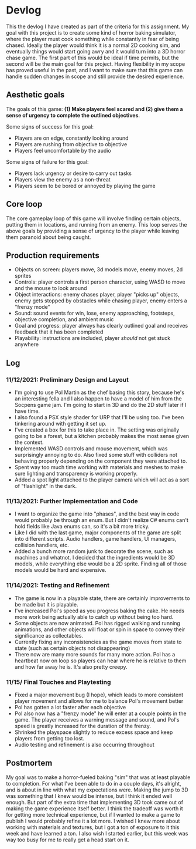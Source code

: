 # Devlog
This the devlog I have created as part of the criteria for this assignment. My goal with this project is to create some kind of horror baking simulator, where the player must cook something while constantly in fear of being chased. Ideally the player would think it is a normal 2D cooking sim, and eventually things would start going awry and it would turn into a 3D horror chase game. The first part of this would be ideal if time permits, but the second will be the main goal for this project. Having flexibility in my scope has proved useful in the past, and I want to make sure that this game can handle sudden changes in scope and still provide the desired experience.

## Aesthetic goals
The goals of this game: **(1) Make players feel scared and (2) give them a sense of urgency to complete the outlined objectives**.

Some signs of success for this goal:
- Players are on edge, constantly looking around
- Players are rushing from objective to objective
- Players feel uncomfortable by the audio

Some signs of failure for this goal:
- Players lack urgency or desire to carry out tasks
- Players view the enemy as a non-threat
- Players seem to be bored or annoyed by playing the game

## Core loop
The core gameplay loop of this game will involve finding certain objects, putting them in locations, and running from an enemy. This loop serves the above goals by providing a sense of urgency to the player while leaving them paranoid about being caught.

## Production requirements
- Objects on screen: players move, 3d models move, enemy moves, 2d sprites
- Controls: player controls a first person character, using WASD to move and the mouse to look around
- Object interactions: enemy chases player, player "picks up" objects, enemy gets stopped by obstacles while chasing player, enemy enters a "frenzy mode"
- Sound: sound events for win, lose, enemy approaching, footsteps, objective completion, and ambient music
- Goal and progress: player always has clearly outlined goal and receives feedback that it has been completed
- Playability: instructions are included, player *should* not get stuck anywhere

## Log

### 11/12/2021: Preliminary Design and Layout
- I'm going to use Pol Martin as the chef basing this story, because he's an interesting fella and I also happen to have a model of him from the Socpens game jam. I'm going to start in 3D and do the 2D stuff later if I have time.
- I also found a PSX style shader for URP that I'll be using too. I've been tinkering around with getting it set up.
- I've created a box for this to take place in. The setting was originally going to be a forest, but a kitchen probably makes the most sense given the context.
- Implemented WASD controls and mouse movement, which was surprisingly annoying to do. Also fixed some stuff with colliders not behaving properly depending on the component they were attached to.
- Spent way too much time working with materials and meshes to make sure lighting and transparency is working properly.
- Added a spot light attached to the player camera which will act as a sort of "flashlight" in the dark.

### 11/13/2021: Further Implementation and Code
- I want to organize the game into "phases", and the best way in code would probably be through an enum. But I didn't realize C# enums can't hold fields like Java enums can, so it's a bit more tricky.
- Like I did with the last game, major components of the game are split into different scripts. Audio handlers, game handlers, UI managers, collision handlers, etc.
- Added a bunch more random junk to decorate the scene, such as machines and whatnot. I decided that the ingredients would be 3D models, while everything else would be a 2D sprite. Finding all of those models would be hard and expensive.

### 11/14/2021: Testing and Refinement
- The game is now in a playable state, there are certainly improvements to be made but it is playable.
- I've increased Pol's speed as you progress baking the cake. He needs more work being actually able to catch up without being too hard. 
- Some objects are now animated. Pol has rigged walking and running animations, and other objects will float or spin in space to convey their significance as collectables.
- Currently fixing any inconsistencies as the game moves from state to state (such as certain objects not disappearing)
- There now are many more sounds for many more action. Pol has a heartbeat now on loop so players can hear where he is relative to them and how far away he is. It's also pretty creepy.

### 11/15/ Final Touches and Playtesting
- Fixed a major movement bug (I hope), which leads to more consistent player movement and allows for me to balance Pol's movement better
- Pol has gotten a lot faster after each objective
- Pol also now has a "frenzy mode" he will enter at a couple points in the game. The player receives a warning message and sound, and Pol's speed is greatly increased for the duration of the frenzy.
- Shrinked the playspace slightly to reduce excess space and keep players from getting too lost.
- Audio testing and refinement is also occurring throughout

## Postmortem
My goal was to make a horror-fueled baking "sim" that was at least playable to completion. For what I've been able to do in a couple days, it's alright, and is about in line with what my expectations were. Making the jump to 3D was something that I knew would be intense, but I think it ended well enough. But part of the extra time that implementing 3D took came out of making the game experience itself better. I think the tradeoff was worth it for getting more technical experience, but if I wanted to make a game to publish I would probably refine it a lot more. I wished I knew more about working with materials and textures, but I got a ton of exposure to it this week and have learned a ton. I also wish I started earlier, but this week was way too busy for me to really get a head start on it.